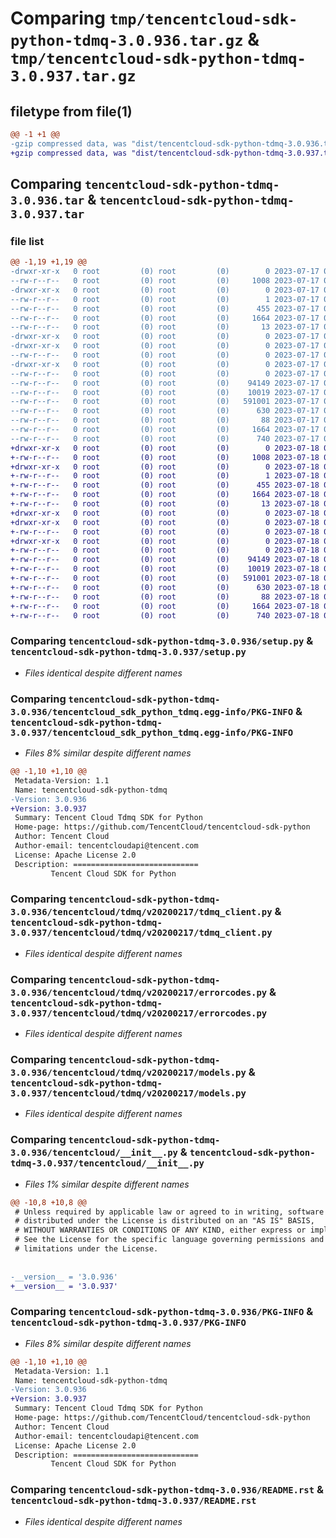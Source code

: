 # Comparing `tmp/tencentcloud-sdk-python-tdmq-3.0.936.tar.gz` & `tmp/tencentcloud-sdk-python-tdmq-3.0.937.tar.gz`

## filetype from file(1)

```diff
@@ -1 +1 @@
-gzip compressed data, was "dist/tencentcloud-sdk-python-tdmq-3.0.936.tar", last modified: Mon Jul 17 00:36:47 2023, max compression
+gzip compressed data, was "dist/tencentcloud-sdk-python-tdmq-3.0.937.tar", last modified: Tue Jul 18 00:32:16 2023, max compression
```

## Comparing `tencentcloud-sdk-python-tdmq-3.0.936.tar` & `tencentcloud-sdk-python-tdmq-3.0.937.tar`

### file list

```diff
@@ -1,19 +1,19 @@
-drwxr-xr-x   0 root         (0) root         (0)        0 2023-07-17 00:36:47.000000 tencentcloud-sdk-python-tdmq-3.0.936/
--rw-r--r--   0 root         (0) root         (0)     1008 2023-07-17 00:36:47.000000 tencentcloud-sdk-python-tdmq-3.0.936/setup.py
-drwxr-xr-x   0 root         (0) root         (0)        0 2023-07-17 00:36:47.000000 tencentcloud-sdk-python-tdmq-3.0.936/tencentcloud_sdk_python_tdmq.egg-info/
--rw-r--r--   0 root         (0) root         (0)        1 2023-07-17 00:36:47.000000 tencentcloud-sdk-python-tdmq-3.0.936/tencentcloud_sdk_python_tdmq.egg-info/dependency_links.txt
--rw-r--r--   0 root         (0) root         (0)      455 2023-07-17 00:36:47.000000 tencentcloud-sdk-python-tdmq-3.0.936/tencentcloud_sdk_python_tdmq.egg-info/SOURCES.txt
--rw-r--r--   0 root         (0) root         (0)     1664 2023-07-17 00:36:47.000000 tencentcloud-sdk-python-tdmq-3.0.936/tencentcloud_sdk_python_tdmq.egg-info/PKG-INFO
--rw-r--r--   0 root         (0) root         (0)       13 2023-07-17 00:36:47.000000 tencentcloud-sdk-python-tdmq-3.0.936/tencentcloud_sdk_python_tdmq.egg-info/top_level.txt
-drwxr-xr-x   0 root         (0) root         (0)        0 2023-07-17 00:36:47.000000 tencentcloud-sdk-python-tdmq-3.0.936/tencentcloud/
-drwxr-xr-x   0 root         (0) root         (0)        0 2023-07-17 00:36:47.000000 tencentcloud-sdk-python-tdmq-3.0.936/tencentcloud/tdmq/
--rw-r--r--   0 root         (0) root         (0)        0 2023-07-17 00:36:47.000000 tencentcloud-sdk-python-tdmq-3.0.936/tencentcloud/tdmq/__init__.py
-drwxr-xr-x   0 root         (0) root         (0)        0 2023-07-17 00:36:47.000000 tencentcloud-sdk-python-tdmq-3.0.936/tencentcloud/tdmq/v20200217/
--rw-r--r--   0 root         (0) root         (0)        0 2023-07-17 00:36:47.000000 tencentcloud-sdk-python-tdmq-3.0.936/tencentcloud/tdmq/v20200217/__init__.py
--rw-r--r--   0 root         (0) root         (0)    94149 2023-07-17 00:36:47.000000 tencentcloud-sdk-python-tdmq-3.0.936/tencentcloud/tdmq/v20200217/tdmq_client.py
--rw-r--r--   0 root         (0) root         (0)    10019 2023-07-17 00:36:47.000000 tencentcloud-sdk-python-tdmq-3.0.936/tencentcloud/tdmq/v20200217/errorcodes.py
--rw-r--r--   0 root         (0) root         (0)   591001 2023-07-17 00:36:47.000000 tencentcloud-sdk-python-tdmq-3.0.936/tencentcloud/tdmq/v20200217/models.py
--rw-r--r--   0 root         (0) root         (0)      630 2023-07-17 00:36:47.000000 tencentcloud-sdk-python-tdmq-3.0.936/tencentcloud/__init__.py
--rw-r--r--   0 root         (0) root         (0)       88 2023-07-17 00:36:47.000000 tencentcloud-sdk-python-tdmq-3.0.936/setup.cfg
--rw-r--r--   0 root         (0) root         (0)     1664 2023-07-17 00:36:47.000000 tencentcloud-sdk-python-tdmq-3.0.936/PKG-INFO
--rw-r--r--   0 root         (0) root         (0)      740 2023-07-17 00:36:47.000000 tencentcloud-sdk-python-tdmq-3.0.936/README.rst
+drwxr-xr-x   0 root         (0) root         (0)        0 2023-07-18 00:32:16.000000 tencentcloud-sdk-python-tdmq-3.0.937/
+-rw-r--r--   0 root         (0) root         (0)     1008 2023-07-18 00:32:16.000000 tencentcloud-sdk-python-tdmq-3.0.937/setup.py
+drwxr-xr-x   0 root         (0) root         (0)        0 2023-07-18 00:32:16.000000 tencentcloud-sdk-python-tdmq-3.0.937/tencentcloud_sdk_python_tdmq.egg-info/
+-rw-r--r--   0 root         (0) root         (0)        1 2023-07-18 00:32:16.000000 tencentcloud-sdk-python-tdmq-3.0.937/tencentcloud_sdk_python_tdmq.egg-info/dependency_links.txt
+-rw-r--r--   0 root         (0) root         (0)      455 2023-07-18 00:32:16.000000 tencentcloud-sdk-python-tdmq-3.0.937/tencentcloud_sdk_python_tdmq.egg-info/SOURCES.txt
+-rw-r--r--   0 root         (0) root         (0)     1664 2023-07-18 00:32:16.000000 tencentcloud-sdk-python-tdmq-3.0.937/tencentcloud_sdk_python_tdmq.egg-info/PKG-INFO
+-rw-r--r--   0 root         (0) root         (0)       13 2023-07-18 00:32:16.000000 tencentcloud-sdk-python-tdmq-3.0.937/tencentcloud_sdk_python_tdmq.egg-info/top_level.txt
+drwxr-xr-x   0 root         (0) root         (0)        0 2023-07-18 00:32:16.000000 tencentcloud-sdk-python-tdmq-3.0.937/tencentcloud/
+drwxr-xr-x   0 root         (0) root         (0)        0 2023-07-18 00:32:16.000000 tencentcloud-sdk-python-tdmq-3.0.937/tencentcloud/tdmq/
+-rw-r--r--   0 root         (0) root         (0)        0 2023-07-18 00:32:16.000000 tencentcloud-sdk-python-tdmq-3.0.937/tencentcloud/tdmq/__init__.py
+drwxr-xr-x   0 root         (0) root         (0)        0 2023-07-18 00:32:16.000000 tencentcloud-sdk-python-tdmq-3.0.937/tencentcloud/tdmq/v20200217/
+-rw-r--r--   0 root         (0) root         (0)        0 2023-07-18 00:32:16.000000 tencentcloud-sdk-python-tdmq-3.0.937/tencentcloud/tdmq/v20200217/__init__.py
+-rw-r--r--   0 root         (0) root         (0)    94149 2023-07-18 00:32:16.000000 tencentcloud-sdk-python-tdmq-3.0.937/tencentcloud/tdmq/v20200217/tdmq_client.py
+-rw-r--r--   0 root         (0) root         (0)    10019 2023-07-18 00:32:16.000000 tencentcloud-sdk-python-tdmq-3.0.937/tencentcloud/tdmq/v20200217/errorcodes.py
+-rw-r--r--   0 root         (0) root         (0)   591001 2023-07-18 00:32:16.000000 tencentcloud-sdk-python-tdmq-3.0.937/tencentcloud/tdmq/v20200217/models.py
+-rw-r--r--   0 root         (0) root         (0)      630 2023-07-18 00:32:16.000000 tencentcloud-sdk-python-tdmq-3.0.937/tencentcloud/__init__.py
+-rw-r--r--   0 root         (0) root         (0)       88 2023-07-18 00:32:16.000000 tencentcloud-sdk-python-tdmq-3.0.937/setup.cfg
+-rw-r--r--   0 root         (0) root         (0)     1664 2023-07-18 00:32:16.000000 tencentcloud-sdk-python-tdmq-3.0.937/PKG-INFO
+-rw-r--r--   0 root         (0) root         (0)      740 2023-07-18 00:32:16.000000 tencentcloud-sdk-python-tdmq-3.0.937/README.rst
```

### Comparing `tencentcloud-sdk-python-tdmq-3.0.936/setup.py` & `tencentcloud-sdk-python-tdmq-3.0.937/setup.py`

 * *Files identical despite different names*

### Comparing `tencentcloud-sdk-python-tdmq-3.0.936/tencentcloud_sdk_python_tdmq.egg-info/PKG-INFO` & `tencentcloud-sdk-python-tdmq-3.0.937/tencentcloud_sdk_python_tdmq.egg-info/PKG-INFO`

 * *Files 8% similar despite different names*

```diff
@@ -1,10 +1,10 @@
 Metadata-Version: 1.1
 Name: tencentcloud-sdk-python-tdmq
-Version: 3.0.936
+Version: 3.0.937
 Summary: Tencent Cloud Tdmq SDK for Python
 Home-page: https://github.com/TencentCloud/tencentcloud-sdk-python
 Author: Tencent Cloud
 Author-email: tencentcloudapi@tencent.com
 License: Apache License 2.0
 Description: ============================
         Tencent Cloud SDK for Python
```

### Comparing `tencentcloud-sdk-python-tdmq-3.0.936/tencentcloud/tdmq/v20200217/tdmq_client.py` & `tencentcloud-sdk-python-tdmq-3.0.937/tencentcloud/tdmq/v20200217/tdmq_client.py`

 * *Files identical despite different names*

### Comparing `tencentcloud-sdk-python-tdmq-3.0.936/tencentcloud/tdmq/v20200217/errorcodes.py` & `tencentcloud-sdk-python-tdmq-3.0.937/tencentcloud/tdmq/v20200217/errorcodes.py`

 * *Files identical despite different names*

### Comparing `tencentcloud-sdk-python-tdmq-3.0.936/tencentcloud/tdmq/v20200217/models.py` & `tencentcloud-sdk-python-tdmq-3.0.937/tencentcloud/tdmq/v20200217/models.py`

 * *Files identical despite different names*

### Comparing `tencentcloud-sdk-python-tdmq-3.0.936/tencentcloud/__init__.py` & `tencentcloud-sdk-python-tdmq-3.0.937/tencentcloud/__init__.py`

 * *Files 1% similar despite different names*

```diff
@@ -10,8 +10,8 @@
 # Unless required by applicable law or agreed to in writing, software
 # distributed under the License is distributed on an "AS IS" BASIS,
 # WITHOUT WARRANTIES OR CONDITIONS OF ANY KIND, either express or implied.
 # See the License for the specific language governing permissions and
 # limitations under the License.
 
 
-__version__ = '3.0.936'
+__version__ = '3.0.937'
```

### Comparing `tencentcloud-sdk-python-tdmq-3.0.936/PKG-INFO` & `tencentcloud-sdk-python-tdmq-3.0.937/PKG-INFO`

 * *Files 8% similar despite different names*

```diff
@@ -1,10 +1,10 @@
 Metadata-Version: 1.1
 Name: tencentcloud-sdk-python-tdmq
-Version: 3.0.936
+Version: 3.0.937
 Summary: Tencent Cloud Tdmq SDK for Python
 Home-page: https://github.com/TencentCloud/tencentcloud-sdk-python
 Author: Tencent Cloud
 Author-email: tencentcloudapi@tencent.com
 License: Apache License 2.0
 Description: ============================
         Tencent Cloud SDK for Python
```

### Comparing `tencentcloud-sdk-python-tdmq-3.0.936/README.rst` & `tencentcloud-sdk-python-tdmq-3.0.937/README.rst`

 * *Files identical despite different names*

